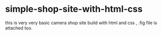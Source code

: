 # simple-shop-site-with-html-css

this is very very basic camera shop site build with html and css  , .fig file is attached too.
